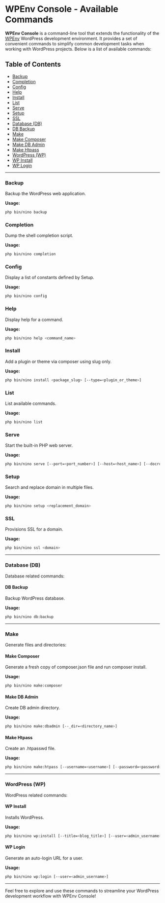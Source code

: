 # WPEnv Console - Available Commands

**WPEnv Console** is a command-line tool that extends the functionality of the [WPEnv](https://github.com/devuri/wp-env-config) WordPress development environment. 
It provides a set of convenient commands to simplify common development tasks when working with WordPress projects. Below is a list of available commands:

## Table of Contents

- [Backup](#backup)
- [Completion](#completion)
- [Config](#config)
- [Help](#help)
- [Install](#install)
- [List](#list)
- [Serve](#serve)
- [Setup](#setup)
- [SSL](#ssl)
- [Database (DB)](#database-db)
- [DB Backup](#db-backup)
- [Make](#make)
- [Make Composer](#make-composer)
- [Make DB Admin](#make-db-admin)
- [Make Htpass](#make-htpass)
- [WordPress (WP)](#wordpress-wp)
- [WP Install](#wp-install)
- [WP Login](#wp-login)

---

### Backup

Backup the WordPress web application.

**Usage:**

```bash
php bin/nino backup
```

### Completion

Dump the shell completion script.

**Usage:**

```bash
php bin/nino completion
```

### Config

Display a list of constants defined by Setup.

**Usage:**

```bash
php bin/nino config
```

### Help

Display help for a command.

**Usage:**

```bash
php bin/nino help <command_name>
```

### Install

Add a plugin or theme via composer using slug only.

**Usage:**

```bash
php bin/nino install <package_slug> [--type=<plugin_or_theme>]
```

### List

List available commands.

**Usage:**

```bash
php bin/nino list
```

### Serve

Start the built-in PHP web server.

**Usage:**

```bash
php bin/nino serve [--port=<port_number>] [--host=<host_name>] [--docroot=<document_root>] [--ini=<php_ini_file>]
```

### Setup

Search and replace domain in multiple files.

**Usage:**

```bash
php bin/nino setup <replacement_domain>
```

### SSL

Provisions SSL for a domain.

**Usage:**

```bash
php bin/nino ssl <domain>
```

---

### Database (DB)

Database related commands:

#### DB Backup

Backup WordPress database.

**Usage:**

```bash
php bin/nino db:backup
```

---

### Make

Generate files and directories:

#### Make Composer

Generate a fresh copy of composer.json file and run composer install.

**Usage:**

```bash
php bin/nino make:composer
```

#### Make DB Admin

Create DB admin directory.

**Usage:**

```bash
php bin/nino make:dbadmin [--_dir=<directory_name>]
```

#### Make Htpass

Create an .htpasswd file.

**Usage:**

```bash
php bin/nino make:htpass [--username=<username>] [--password=<password>]
```

---

### WordPress (WP)

WordPress related commands:

#### WP Install

Installs WordPress.

**Usage:**

```bash
php bin/nino wp:install [--title=<blog_title>] [--user=<admin_username>] [--email=<admin_email>]
```

#### WP Login

Generate an auto-login URL for a user.

**Usage:**

```bash
php bin/nino wp:login [--user=<admin_username>]
```

---

Feel free to explore and use these commands to streamline your WordPress development workflow with WPEnv Console!
